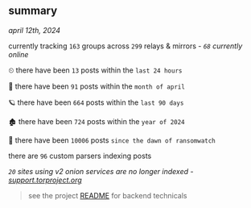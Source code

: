 
## summary
_april 12th, 2024_

currently tracking `163` groups across `299` relays & mirrors - _`68` currently online_

⏲ there have been `13` posts within the `last 24 hours`

🦈 there have been `91` posts within the `month of april`

🪐 there have been `664` posts within the `last 90 days`

🏚 there have been `724` posts within the `year of 2024`

🦕 there have been `10006` posts `since the dawn of ransomwatch`

there are `96` custom parsers indexing posts

_`20` sites using v2 onion services are no longer indexed - [support.torproject.org](https://support.torproject.org/onionservices/v2-deprecation/)_

> see the project [README](https://github.com/joshhighet/ransomwatch#ransomwatch--) for backend technicals

